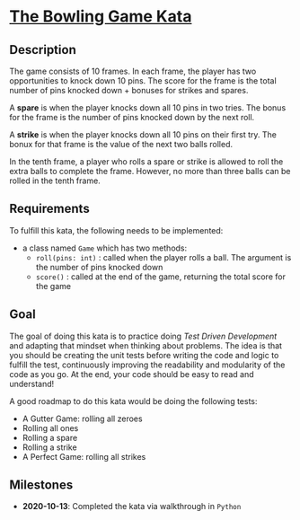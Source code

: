 # [The Bowling Game Kata](http://butunclebob.com/ArticleS.UncleBob.TheBowlingGameKata)

## Description

The game consists of 10 frames. In each frame, the player has two opportunities
to knock down 10 pins. The score for the frame is the total number of pins 
knocked down + bonuses for strikes and spares.

A **spare** is when the player knocks down all 10 pins in two tries. The bonus
for the frame is the number of pins knocked down by the next roll.

A **strike** is when the player knocks down all 10 pins on their first try. The
bonux for that frame is the value of the next two balls rolled.

In the tenth frame, a player who rolls a spare or strike is allowed to roll the
extra balls to complete the frame. However, no more than three balls can be
rolled in the tenth frame.

## Requirements 

To fulfill this kata, the following needs to be implemented:

* a class named `Game` which has two methods:
  + `roll(pins: int)` : called when the player rolls a ball. The argument is the number of pins knocked down 
  + `score()` : called at the end of the game, returning the total score for the game

## Goal

The goal of doing this kata is to practice doing *Test Driven Development* and
adapting that mindset when thinking about problems. The idea is that you should
be creating the unit tests before writing the code and logic to fulfill the
test, continuously improving the readability and modularity of the code as you
go. At the end, your code should be easy to read and understand!

A good roadmap to do this kata would be doing the following tests:
* A Gutter Game: rolling all zeroes
* Rolling all ones
* Rolling a spare
* Rolling a strike
* A Perfect Game: rolling all strikes

## Milestones

* **2020-10-13**: Completed the kata via walkthrough in `Python`